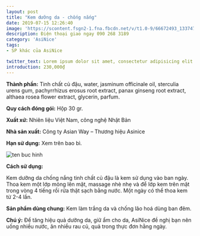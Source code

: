```yaml
---
layout: post
title: "Kem dưỡng da - chống nắng"
date: 2019-07-15 12:26:40
image: 'https://scontent.fsgn2-1.fna.fbcdn.net/v/t1.0-9/66672493_1337474513073317_266655097566527488_n.jpg?_nc_cat=107&_nc_oc=AQndMQsrOFZBQPPyOvKS9gQARDFp0UuhpwPS9h7h60v2XaeOSKx9HqQWj9m1b9AKeFg&_nc_ht=scontent.fsgn2-1.fna&oh=729c3d205a80475b58c6eb197ecd207c&oe=5DC1EEF8'
description: Điện thoại giao ngay 090 268 3189
category: 'AsiNice'
tags:
- SP khác của AsiNice

twitter_text: Lorem ipsum dolor sit amet, consectetur adipisicing elit.
introduction: 230,000₫
---
```


**Thành phần:** Tinh chất củ đậu, water, jasminum officinale oil, sterculia urens gum, pachyrrhizus erosus root extract, panax ginseng root extract, althaea rosea flower extract, glycerin, parfum.

**Quy cách đóng gói:** Hộp 30 gr.

**Xuất xứ:** Nhiên liệu Việt Nam, công nghệ Nhật Bản

**Nhà sản xuất:** Công ty Asian Way – Thương hiệu Asinice 

**Hạn sử dụng:** Xem trên bao bì.

![ten buc hinh](https://scontent.fsgn2-1.fna.fbcdn.net/v/t1.0-9/67278306_1337474353073333_2769943216575741952_n.jpg?_nc_cat=104&_nc_oc=AQlutFqx0ctKV0-IBBKRpO2oAFYG2tXybVgIBKfpNpHXBD48UURskbYWZOSiMi1Zm20&_nc_ht=scontent.fsgn2-1.fna&oh=a73c1683f2459f28e4977d3134c3289b&oe=5DACBEB1 "ten buc hinh")

**Cách sử dụng:**

Kem dưỡng da chống nắng tinh chất củ đậu là kem sử dụng vào ban ngày. Thoa kem một lớp mỏng lên mặt, massage nhè nhẹ và để lớp kem trên mặt trong vòng 4 tiếng rồi rửa thật sạch bằng nước. Một ngày có thể thoa kem từ 2-4 lần.

**Sản phẩm dùng chung:** Kem làm trắng da và chống lão hoá dùng ban đêm.

**Chú ý:** Để tăng hiệu quả dưỡng da, giữ ẩm cho da, AsiNice đề nghị bạn nên uống nhiều nước, ăn nhiều rau củ, quả trong thực đơn hằng ngày.